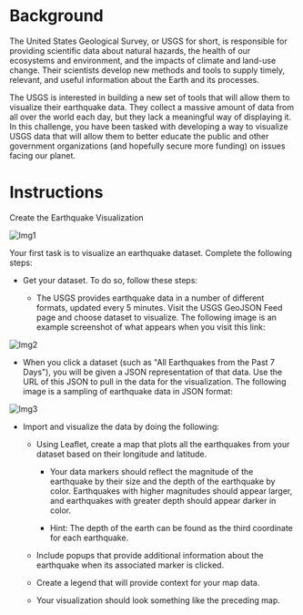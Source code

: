 # Background

The United States Geological Survey, or USGS for short, is responsible for providing scientific data about natural hazards, the health of our ecosystems and environment, and the impacts of climate and land-use change. Their scientists develop new methods and tools to supply timely, relevant, and useful information about the Earth and its processes.

The USGS is interested in building a new set of tools that will allow them to visualize their earthquake data. They collect a massive amount of data from all over the world each day, but they lack a meaningful way of displaying it. In this challenge, you have been tasked with developing a way to visualize USGS data that will allow them to better educate the public and other government organizations (and hopefully secure more funding) on issues facing our planet.

# Instructions

Create the Earthquake Visualization

![Img1](https://static.bc-edx.com/data/dl-1-1/m15/lms/img/2-BasicMap.jpg "Earthquake Visualization")

Your first task is to visualize an earthquake dataset. Complete the following steps:

* Get your dataset. To do so, follow these steps:

  * The USGS provides earthquake data in a number of different formats, updated every 5 minutes. Visit the USGS GeoJSON Feed page and choose dataset to visualize. The following image is an example screenshot of what appears when you visit this link:
  
![Img2](https://static.bc-edx.com/data/dl-1-1/m15/lms/img/3-Data.jpg "USGS GeoJSON Feed")

  * When you click a dataset (such as "All Earthquakes from the Past 7 Days"), you will be given a JSON representation of that data. Use the URL of this JSON to pull in the data for the visualization. The following image is a sampling of earthquake data in JSON format:
  
![Img3](https://static.bc-edx.com/data/dl-1-1/m15/lms/img/4-JSON.jpg "Earthquake Data")

* Import and visualize the data by doing the following:

  * Using Leaflet, create a map that plots all the earthquakes from your dataset based on their longitude and latitude.

    * Your data markers should reflect the magnitude of the earthquake by their size and the depth of the earthquake by color. Earthquakes with higher magnitudes should appear larger, and earthquakes with greater depth should appear darker in color.

    * Hint: The depth of the earth can be found as the third coordinate for each earthquake.

  * Include popups that provide additional information about the earthquake when its associated marker is clicked.

  * Create a legend that will provide context for your map data.

  * Your visualization should look something like the preceding map.
